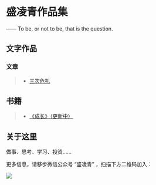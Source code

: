 # 盛凌青作品集

—— To be, or not to be, that is the question.

## 文字作品

### 文章

> * [三次危机](/triple-crisis/)

## 书籍

> * [《成长》（更新中）](/growth/)

## 关于这里

做事、思考、学习、投资……


更多信息，请移步微信公众号 “盛凌青” ，扫描下方二维码加入：

![](wechat-channel.png)

